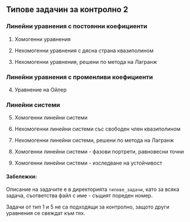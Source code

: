 ## Типове задачин за контролно 2

### Линейни уравнения с постоянни коефициенти

1. Хомогенни уравнения

2. Нехомогенни уравнения с дясна страна квазиполином

3. Нехомогенни уравнения, решени по метода на Лагранж

### Линейни уравнения с променливи коефициенти

4. Уравнение на Ойлер

### Линейни системи

5. Хомогенни линейни системи

6. Нехомогенни линейни системи със свободен член квазиполином

7. Нехомогенни линейни системи, решени по метода на Лагранж

8. Хомогенни линейни системи - фазови портрети, равновесни точни

9. Хомогенни линейни системи - изследване на устойчивост

#### Забележки:

Описание на задачите е в директорията `типове_задачи`, като за всяка задача, съответства файл с име - същият пореден номер.

Задачи от тип 1 и 5 не са подходящи за контролно, защото други уравнения се свеждат към тях.